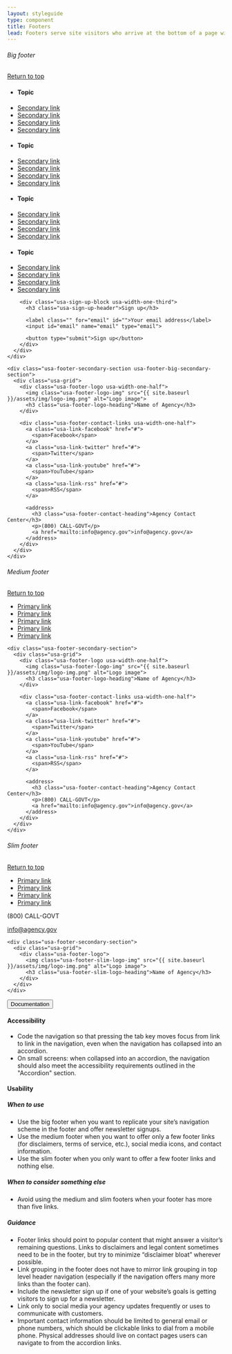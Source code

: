 ```yaml
---
layout: styleguide
type: component
title: Footers
lead: Footers serve site visitors who arrive at the bottom of a page without finding what they want.
---
```


<div class="preview">

  <h6 class="usa-heading-alt" id="big-footer">Big footer</h6>

  <footer class="usa-footer usa-footer-big" role="contentinfo">
    <div class="usa-grid usa-footer-return-to-top">
      <a href="#">Return to top</a>
    </div>
    <div class="usa-footer-primary-section">
      <div class="usa-grid-full">
        <nav class="usa-footer-nav usa-width-two-thirds">
          <ul class="usa-unstyled-list usa-width-one-fourth usa-footer-primary-content">
            <li class="usa-footer-primary-link">
              <h4>Topic</h4>
            </li>
            <li><a href="#">Secondary link</a></li>
            <li><a href="#">Secondary link</a></li>
            <li><a href="#">Secondary link</a></li>
            <li><a href="#">Secondary link</a></li>
          </ul>
          <ul class="usa-unstyled-list usa-width-one-fourth usa-footer-primary-content">
            <li class="usa-footer-primary-link">
              <h4>Topic</h4>
            </li>
            <li><a href="#">Secondary link</a></li>
            <li><a href="#">Secondary link</a></li>
            <li><a href="#">Secondary link</a></li>
            <li><a href="#">Secondary link</a></li>
          </ul>
          <ul class="usa-unstyled-list usa-width-one-fourth usa-footer-primary-content">
            <li class="usa-footer-primary-link">
              <h4>Topic</h4>
            </li>
            <li><a href="#">Secondary link</a></li>
            <li><a href="#">Secondary link</a></li>
            <li><a href="#">Secondary link</a></li>
            <li><a href="#">Secondary link</a></li>
          </ul>
          <ul class="usa-unstyled-list usa-width-one-fourth usa-footer-primary-content">
            <li class="usa-footer-primary-link">
              <h4>Topic</h4>
            </li>
            <li><a href="#">Secondary link</a></li>
            <li><a href="#">Secondary link</a></li>
            <li><a href="#">Secondary link</a></li>
            <li><a href="#">Secondary link</a></li>
          </ul>
        </nav>

        <div class="usa-sign-up-block usa-width-one-third">
          <h3 class="usa-sign-up-header">Sign up</h3>

          <label class="" for="email" id="">Your email address</label>
          <input id="email" name="email" type="email">

          <button type="submit">Sign up</button>
        </div>
      </div>
    </div>

    <div class="usa-footer-secondary-section usa-footer-big-secondary-section">
      <div class="usa-grid">
        <div class="usa-footer-logo usa-width-one-half">
          <img class="usa-footer-logo-img" src="{{ site.baseurl }}/assets/img/logo-img.png" alt="Logo image">
          <h3 class="usa-footer-logo-heading">Name of Agency</h3>
        </div>

        <div class="usa-footer-contact-links usa-width-one-half">
          <a class="usa-link-facebook" href="#">
            <span>Facebook</span>
          </a>
          <a class="usa-link-twitter" href="#">
            <span>Twitter</span>
          </a>
          <a class="usa-link-youtube" href="#">
            <span>YouTube</span>
          </a>
          <a class="usa-link-rss" href="#">
            <span>RSS</span>
          </a>

          <address>
            <h3 class="usa-footer-contact-heading">Agency Contact Center</h3>
            <p>(800) CALL-GOVT</p>
            <a href="mailto:info@agency.gov">info@agency.gov</a>
          </address>
        </div>
      </div>
    </div>
  </footer>

  <h6 class="usa-heading-alt" id="medium-footer">Medium footer</h6>

  <footer class="usa-footer usa-footer-medium" role="contentinfo">
    <div class="usa-grid usa-footer-return-to-top">
      <a href="#">Return to top</a>
    </div>
    <div class="usa-footer-primary-section">
      <div class="usa-grid-full">
        <nav class="usa-footer-nav">
          <ul class="usa-unstyled-list">
            <li class="usa-width-one-sixth usa-footer-primary-content">
              <a class="usa-footer-primary-link" href="#">Primary link</a>
            </li>
            <li class="usa-width-one-sixth usa-footer-primary-content">
              <a class="usa-footer-primary-link" href="#">Primary link</a>
            </li>
            <li class="usa-width-one-sixth usa-footer-primary-content">
              <a class="usa-footer-primary-link" href="#">Primary link</a>
            </li>
            <li class="usa-width-one-sixth usa-footer-primary-content">
              <a class="usa-footer-primary-link" href="#">Primary link</a>
            </li>
            <li class="usa-width-one-sixth usa-footer-primary-content">
              <a class="usa-footer-primary-link" href="#">Primary link</a>
            </li>
          </ul>
        </nav>
      </div>
    </div>

    <div class="usa-footer-secondary-section">
      <div class="usa-grid">
        <div class="usa-footer-logo usa-width-one-half">
          <img class="usa-footer-logo-img" src="{{ site.baseurl }}/assets/img/logo-img.png" alt="Logo image">
          <h3 class="usa-footer-logo-heading">Name of Agency</h3>
        </div>

        <div class="usa-footer-contact-links usa-width-one-half">
          <a class="usa-link-facebook" href="#">
            <span>Facebook</span>
          </a>
          <a class="usa-link-twitter" href="#">
            <span>Twitter</span>
          </a>
          <a class="usa-link-youtube" href="#">
            <span>YouTube</span>
          </a>
          <a class="usa-link-rss" href="#">
            <span>RSS</span>
          </a>

          <address>
            <h3 class="usa-footer-contact-heading">Agency Contact Center</h3>
            <p>(800) CALL-GOVT</p>
            <a href="mailto:info@agency.gov">info@agency.gov</a>
          </address>
        </div>
      </div>
    </div>
  </footer>

  <h6 class="usa-heading-alt" id="slim-footer">Slim footer</h6>

  <footer class="usa-footer usa-footer-slim" role="contentinfo">
    <div class="usa-grid usa-footer-return-to-top">
      <a href="#">Return to top</a>
    </div>
    <div class="usa-footer-primary-section">
      <div class="usa-grid-full">
        <nav class="usa-footer-nav usa-width-two-thirds">
          <ul class="usa-unstyled-list">
            <li class="usa-width-one-fourth usa-footer-primary-content">
              <a class="usa-footer-primary-link" href="#">Primary link</a>
            </li>
            <li class="usa-width-one-fourth usa-footer-primary-content">
              <a class="usa-footer-primary-link" href="#">Primary link</a>
            </li>
            <li class="usa-width-one-fourth usa-footer-primary-content">
              <a class="usa-footer-primary-link" href="#">Primary link</a>
            </li>
            <li class="usa-width-one-fourth usa-footer-primary-content">
              <a class="usa-footer-primary-link" href="#">Primary link</a>
            </li>
          </ul>
        </nav>
        <div class="usa-width-one-third">
          <div class="usa-footer-primary-content usa-footer-contact-info">
            <p>(800) CALL-GOVT</p>
          </div>
          <div class="usa-footer-primary-content usa-footer-contact-info">
            <a href="mailto:info@agency.gov">info@agency.gov</a>
          </div>
        </div>
      </div>
    </div>

    <div class="usa-footer-secondary-section">
      <div class="usa-grid">
        <div class="usa-footer-logo">
          <img class="usa-footer-slim-logo-img" src="{{ site.baseurl }}/assets/img/logo-img.png" alt="Logo image">
          <h3 class="usa-footer-slim-logo-heading">Name of Agency</h3>
        </div>
      </div>
    </div>
  </footer>
</div>

<div class="usa-accordion-bordered usa-accordion-docs">
  <button class="usa-button-unstyled usa-accordion-button"
      aria-expanded="true" aria-controls="collapsible-0">
    Documentation
  </button>
  <div id="collapsible-0" aria-hidden="false" class="usa-accordion-content">
    <h4 class="usa-heading">Accessibility</h4>
    <ul class="usa-content-list">
      <li>Code the navigation so that pressing the tab key moves focus from link to link in the navigation, even when the navigation has collapsed into an accordion.</li>
      <li>On small screens: when collapsed into an accordion, the navigation should also meet the accessibility requirements outlined in the "Accordion" section.</li>
    </ul>
    <h4 class="usa-heading">Usability</h4>
    <h5>When to use</h5>
    <ul class="usa-content-list">
      <li>Use the big footer when you want to replicate your site’s navigation scheme in the footer and offer newsletter signups.</li>
      <li>Use the medium footer when you want to offer only a few footer links (for disclaimers, terms of service, etc.), social media icons, and contact information.</li>
      <li>Use the slim footer when you only want to offer a few footer links and nothing else.</li>
    </ul>
    <h5>When to consider something else</h5>
    <ul class="usa-content-list">
      <li>Avoid using the medium and slim footers when your footer has more than five links.</li>
    </ul>
    <h5>Guidance</h5>
    <ul class="usa-content-list">
      <li>Footer links should point to popular content that might answer a visitor’s remaining questions. Links to disclaimers and legal content sometimes need to be in the footer, but try to minimize “disclaimer bloat” wherever possible.</li>
      <li>Link grouping in the footer does not have to mirror link grouping in top level header navigation (especially if the navigation offers many more links than the footer can).</li>
      <li>Include the newsletter sign up if one of your website’s goals is getting visitors to sign up for a newsletter.</li>
      <li>Link only to social media your agency updates frequently or uses to communicate with customers.</li>
      <li>Important contact information should be limited to general email or phone numbers, which should be clickable links to dial from a mobile phone. Physical addresses should live on contact pages users can navigate to from the accordion links.</li>
    </ul>
  </div>
</div>
